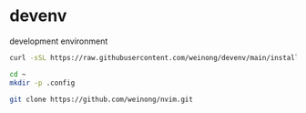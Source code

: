 # devenv
development environment

```sh
curl -sSL https://raw.githubusercontent.com/weinong/devenv/main/install.sh | sh

cd ~
mkdir -p .config

git clone https://github.com/weinong/nvim.git
```
